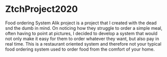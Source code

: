 # ZtchProject2020
Food ordering System
Alik project is a project that I created with the dead snd the dumb in mind. On noticing how they struggle to order a simple meal, often having to point at pictures, I decided 
to develop a system that would not only make it easy for them to order whatever they want, but also pay in real time. This is a restaurant oriented system and therefore not
your typical food ordering system used to order food from the comfort of your home.
